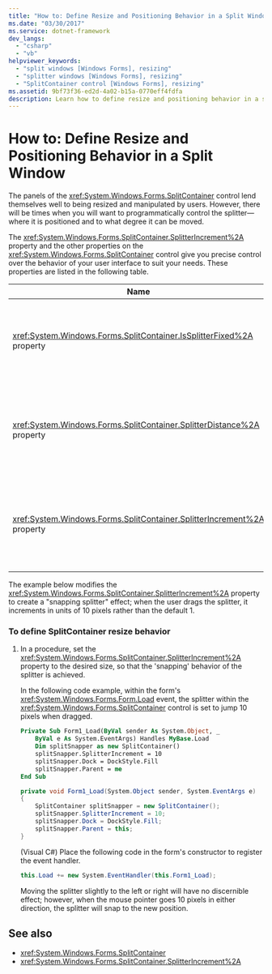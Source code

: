 ```yaml
---
title: "How to: Define Resize and Positioning Behavior in a Split Window"
ms.date: "03/30/2017"
ms.service: dotnet-framework
dev_langs: 
  - "csharp"
  - "vb"
helpviewer_keywords: 
  - "split windows [Windows Forms], resizing"
  - "splitter windows [Windows Forms], resizing"
  - "SplitContainer control [Windows Forms], resizing"
ms.assetid: 9bf73f36-ed2d-4a02-b15a-0770eff4fdfa
description: Learn how to define resize and positioning behavior in a split window with the SplitterIncrement and other properties.
---
```

# How to: Define Resize and Positioning Behavior in a Split Window

The panels of the <xref:System.Windows.Forms.SplitContainer> control lend themselves well to being resized and manipulated by users. However, there will be times when you will want to programmatically control the splitter—where it is positioned and to what degree it can be moved.

The <xref:System.Windows.Forms.SplitContainer.SplitterIncrement%2A> property and the other properties on the <xref:System.Windows.Forms.SplitContainer> control give you precise control over the behavior of your user interface to suit your needs. These properties are listed in the following table.

|Name|Description|
|----------|-----------------|
|<xref:System.Windows.Forms.SplitContainer.IsSplitterFixed%2A> property|Determines if the splitter is movable by means of the keyboard or mouse.|
|<xref:System.Windows.Forms.SplitContainer.SplitterDistance%2A> property|Determines the distance in pixels from the left or upper edge to the movable splitter bar.|
|<xref:System.Windows.Forms.SplitContainer.SplitterIncrement%2A> property|Determines the minimum distance, in pixels, that the splitter can be moved by the user.|

The example below modifies the <xref:System.Windows.Forms.SplitContainer.SplitterIncrement%2A> property to create a "snapping splitter" effect; when the user drags the splitter, it increments in units of 10 pixels rather than the default 1.

### To define SplitContainer resize behavior

1. In a procedure, set the <xref:System.Windows.Forms.SplitContainer.SplitterIncrement%2A> property to the desired size, so that the 'snapping' behavior of the splitter is achieved.

     In the following code example, within the form's <xref:System.Windows.Forms.Form.Load> event, the splitter within the <xref:System.Windows.Forms.SplitContainer> control is set to jump 10 pixels when dragged.

    ```vb
    Private Sub Form1_Load(ByVal sender As System.Object, _
        ByVal e As System.EventArgs) Handles MyBase.Load
        Dim splitSnapper as new SplitContainer()
        splitSnapper.SplitterIncrement = 10
        splitSnapper.Dock = DockStyle.Fill
        splitSnapper.Parent = me
    End Sub
    ```

    ```csharp
    private void Form1_Load(System.Object sender, System.EventArgs e)
    {
        SplitContainer splitSnapper = new SplitContainer();
        splitSnapper.SplitterIncrement = 10;
        splitSnapper.Dock = DockStyle.Fill;
        splitSnapper.Parent = this;
    }
    ```

     (Visual C#) Place the following code in the form's constructor to register the event handler.

    ```csharp
    this.Load += new System.EventHandler(this.Form1_Load);
    ```

     Moving the splitter slightly to the left or right will have no discernible effect; however, when the mouse pointer goes 10 pixels in either direction, the splitter will snap to the new position.

## See also

- <xref:System.Windows.Forms.SplitContainer>
- <xref:System.Windows.Forms.SplitContainer.SplitterIncrement%2A>
